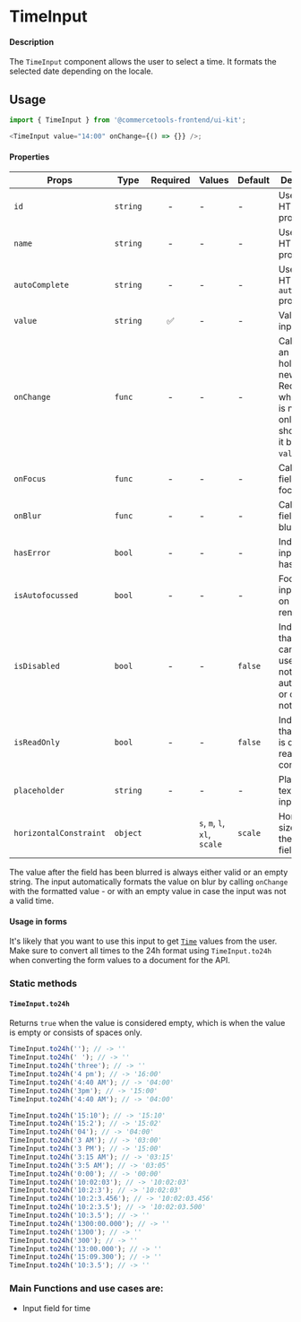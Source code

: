 # TimeInput

#### Description

The `TimeInput` component allows the user to select a time.
It formats the selected date depending on the locale.

## Usage

```js
import { TimeInput } from '@commercetools-frontend/ui-kit';

<TimeInput value="14:00" onChange={() => {}} />;
```

#### Properties

| Props                  | Type     | Required | Values                       | Default | Description                                                                                                              |
| ---------------------- | -------- | :------: | ---------------------------- | ------- | ------------------------------------------------------------------------------------------------------------------------ |
| `id`                   | `string` |    -     | -                            | -       | Used as HTML `id` property                                                                                               |
| `name`                 | `string` |    -     | -                            | -       | Used as HTML `name` property                                                                                             |
| `autoComplete`         | `string` |    -     | -                            | -       | Used as HTML `autocomplete` property                                                                                     |
| `value`                | `string` |    ✅    | -                            | -       | Value of the input                                                                                                       |
| `onChange`             | `func`   |    -     | -                            | -       | Called with an event holding the new value. Required when input is not read only. Parent should pass it back as `value`- |
| `onFocus`              | `func`   |    -     | -                            | -       | Called when field is focused                                                                                             |
| `onBlur`               | `func`   |    -     | -                            | -       | Called when field is blurred                                                                                             |
| `hasError`             | `bool`   |    -     | -                            | -       | Indicates the input field has an error                                                                                   |
| `isAutofocussed`       | `bool`   |    -     | -                            | -       | Focus the input field on initial render                                                                                  |
| `isDisabled`           | `bool`   |    -     | -                            | `false` | Indicates that the field cannot be used (e.g not authorised, or changes not saved)                                       |
| `isReadOnly`           | `bool`   |    -     | -                            | `false` | Indicates that the field is displaying read-only content                                                                 |
| `placeholder`          | `string` |    -     | -                            | -       | Placeholder text for the input                                                                                           |
| `horizontalConstraint` | `object` |          | `s`, `m`, `l`, `xl`, `scale` | `scale` | Horizontal size limit of the input fields.                                                                               |

The value after the field has been blurred is always either valid or an empty string. The input automatically formats the value on blur by calling `onChange` with the formatted value - or with an empty value in case the input was not a valid time.

#### Usage in forms

It's likely that you want to use this input to get [`Time`](https://docs.commercetools.com/http-api-types#time) values from the user. Make sure to convert all times to the 24h format using `TimeInput.to24h` when converting the form values to a document for the API.

### Static methods

#### `TimeInput.to24h`

Returns `true` when the value is considered empty, which is when the value is empty or consists of spaces only.

```js
TimeInput.to24h(''); // -> ''
TimeInput.to24h(' '); // -> ''
TimeInput.to24h('three'); // -> ''
TimeInput.to24h('4 pm'); // -> '16:00'
TimeInput.to24h('4:40 AM'); // -> '04:00'
TimeInput.to24h('3pm'); // -> '15:00'
TimeInput.to24h('4:40 AM'); // -> '04:00'

TimeInput.to24h('15:10'); // -> '15:10'
TimeInput.to24h('15:2'); // -> '15:02'
TimeInput.to24h('04'); // -> '04:00'
TimeInput.to24h('3 AM'); // -> '03:00'
TimeInput.to24h('3 PM'); // -> '15:00'
TimeInput.to24h('3:15 AM'); // -> '03:15'
TimeInput.to24h('3:5 AM'); // -> '03:05'
TimeInput.to24h('0:00'); // -> '00:00'
TimeInput.to24h('10:02:03'); // -> '10:02:03'
TimeInput.to24h('10:2:3'); // -> '10:02:03'
TimeInput.to24h('10:2:3.456'); // -> '10:02:03.456'
TimeInput.to24h('10:2:3.5'); // -> '10:02:03.500'
TimeInput.to24h('10:3.5'); // -> ''
TimeInput.to24h('1300:00.000'); // -> ''
TimeInput.to24h('1300'); // -> ''
TimeInput.to24h('300'); // -> ''
TimeInput.to24h('13:00.000'); // -> ''
TimeInput.to24h('15:09.300'); // -> ''
TimeInput.to24h('10:3.5'); // -> ''
```

### Main Functions and use cases are:

- Input field for time

